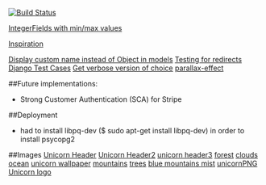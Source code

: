[![Build Status](https://travis-ci.org/Daanivd/msp4-unicornattractor.svg?branch=master)](https://travis-ci.org/Daanivd/msp4-unicornattractor)


[IntegerFields with min/max values](https://stackoverflow.com/questions/849142/how-to-limit-the-maximum-value-of-a-numeric-field-in-a-django-model)

[Inspiration](https://rick-will-fix-it.herokuapp.com/features/feature_list/)

[Display custom name instead of Object in models](https://stackoverflow.com/questions/33784129/django-display-model-object-in-the-admin-page-instead-of-object-title/33784238)
[Testing for redirects](https://stackoverflow.com/questions/21215035/django-test-always-returning-301)
[Django Test Cases](https://micropyramid.com/blog/django-unit-test-cases-with-forms-and-views/)
[Get verbose version of choice](https://stackoverflow.com/questions/1105638/django-templates-verbose-version-of-a-choice)
[parallax-effect](https://www.haleyschafer.com/)

##Future implementations:
- Strong Customer Authentication (SCA) for Stripe

##Deployment
- had to install libpq-dev ($ sudo apt-get install libpq-dev) in order to install psycopg2


##Images
[Unicorn Header](http://www.jewishworldreview.com/cols/pruden030119.php3)
[Unicorn Header2](https://www.sealpress.com/titles/mia-michaels/a-unicorn-in-a-world-of-donkeys/9781580057721/)
[unicorn header3](https://medium.com/@UnicornAgency/majestic-mondays-feb-5th-2018-e8553b8aba84)
[forest](https://www.wallpapermaiden.com/wallpaper/25451/forest-trees-mist-sunlight/download/1920x1080)
[clouds](https://www.psephizo.com/revelation/when-is-god-coming-on-the-clouds/)
[ocean](http://www.chefsforoceans.com/)
[unicorn wallpaper](https://www.amazon.co.uk/Rainbow-Unicorn-Wallpaper-Multicoloured-Feature/dp/B076JG8BDL)
[mountains](https://www.theuiaa.org/uiaa/join-the-uiaa-respect-the-mountains-movement/)
[trees](https://ecobnb.com/blog/trees/)
[blue mountains mist](https://wallpaperclicker.com/image/Blue-Mountains-Mist-HD-Wallpaper/15347665/)
[unicornPNG](https://www.pinclipart.com/downpngs/ThJbJ_image-royalty-free-baby-unicorn-clipart-baby-unicorn/)
[Unicorn logo](https://pngtree.com/so/unicorn)
